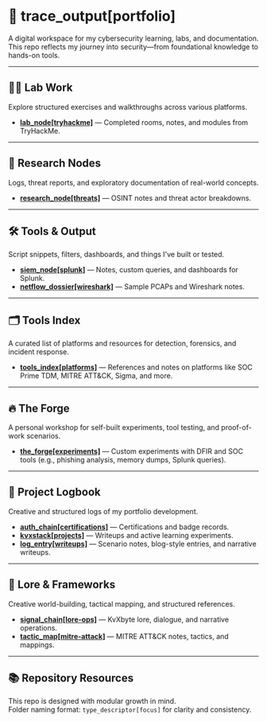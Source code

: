# 📂 trace_output[portfolio]

A digital workspace for my cybersecurity learning, labs, and documentation.  
This repo reflects my journey into security—from foundational knowledge to hands-on tools.

---

## 🧑‍💻 Lab Work
Explore structured exercises and walkthroughs across various platforms.

- [**lab_node[tryhackme]**](./lab_node[tryhackme]/) — Completed rooms, notes, and modules from TryHackMe.

---

## 🧠 Research Nodes
Logs, threat reports, and exploratory documentation of real-world concepts.

- [**research_node[threats]**](./research_node[threats]/) — OSINT notes and threat actor breakdowns.

---

## 🛠️ Tools & Output
Script snippets, filters, dashboards, and things I've built or tested.

- [**siem_node[splunk]**](./siem_node[splunk]/) — Notes, custom queries, and dashboards for Splunk.  
- [**netflow_dossier[wireshark]**](./netflow_dossier[wireshark]/) — Sample PCAPs and Wireshark notes.  

---

## 🗂️ Tools Index
A curated list of platforms and resources for detection, forensics, and incident response.

- [**tools_index[platforms]**](./tools_index[platforms]/) — References and notes on platforms like SOC Prime TDM, MITRE ATT&CK, Sigma, and more.

---

## 🔥 The Forge
A personal workshop for self-built experiments, tool testing, and proof-of-work scenarios.

- [**the_forge[experiments]**](./the_forge[experiments]/) — Custom experiments with DFIR and SOC tools (e.g., phishing analysis, memory dumps, Splunk queries).  

---

## 📓 Project Logbook
Creative and structured logs of my portfolio development.

- [**auth_chain[certifications]**](./auth_chain[certifications]/) — Certifications and badge records.  
- [**kvxstack[projects]**](./kvxstack[projects]/) — Writeups and active learning experiments.  
- [**log_entry[writeups]**](./log_entry[writeups]/) — Scenario notes, blog-style entries, and narrative writeups.  

---

## 📜 Lore & Frameworks
Creative world-building, tactical mapping, and structured references.

- [**signal_chain[lore-ops]**](./signal_chain[lore-ops]/) — KvXbyte lore, dialogue, and narrative operations.  
- [**tactic_map[mitre-attack]**](./tactic_map[mitre-attack]/) — MITRE ATT&CK notes, tactics, and mappings.  

---

## 📚 Repository Resources
This repo is designed with modular growth in mind.  
Folder naming format: `type_descriptor[focus]` for clarity and consistency.
